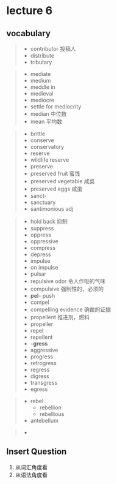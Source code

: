 # lecture 6

## vocabulary

> - contributor 投稿人
> - distribute
> - tributary

> - mediate
> - medium
> - meddle in
> - medieval
> - mediocre
> - settle for mediocrity
> - median 中位数
> - mean 平均数

>- brittle
>- conserve
>- conservatory
>- reserve
>- wildlife reserve
>- preserve
>- preserved fruit 蜜饯
>- preserved vegetable 咸菜
>- preserved eggs 咸蛋
>- sanct-
>- sanctuary 
>- santimonious adj

> - hold back 抑制
> - suppress
> - oppress
> - oppressive
> - compress
> - depress
> - impulse
> - on impulse
> - pulsar
> - repulsive odor 令人作呕的气味
> - compulsive 强制性的，必须的
> - **pel**- push
> - compel
> - compelling evidence 确凿的证据
> - propellent 推进剂，燃料
> - propeller
> - repel
> - repellent
> - **-gress**
> - aggressive
> - progress
> - retrogress
> - regress
> - digress
> - transgress
> - egress

> - rebel
>   - rebellion
>   - rebellious
> - antebellum

> - 

## Insert Question

1. 从词汇角度看
2. 从语法角度看

